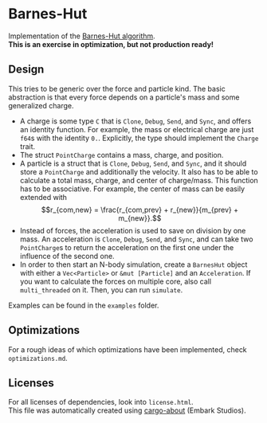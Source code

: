 # Barnes-Hut

Implementation of the [Barnes-Hut algorithm](https://en.wikipedia.org/wiki/Barnes%E2%80%93Hut_simulation).\
**This is an exercise in optimization, but not production ready!**

## Design
This tries to be generic over the force and particle kind. The basic abstraction is that every force depends on a particle's mass and some generalized charge.

- A charge is some type `C` that is `Clone`, `Debug`, `Send`, and `Sync`, and offers an identity function. For example, the mass or electrical charge are just `f64`s with the identity `0.`. Explicitly, the type should implement the `Charge` trait.
- The struct `PointCharge` contains a mass, charge, and position.
- A particle is a struct that is `Clone`, `Debug`, `Send`, and `Sync`, and it should store a `PointCharge` and additionally the velocity. It also has to be able to calculate a total mass, charge, and center of charge/mass. This function has to be associative. For example, the center of mass can be easily extended with
$$r_{com,new} = \frac{r_{com,prev} + r_{new}}{m_{prev} + m_{new}}.$$
- Instead of forces, the acceleration is used to save on division by one mass. An acceleration is `Clone`, `Debug`, `Send`, and `Sync`, and can take two `PointCharge`s to return the acceleration on the first one under the influence of the second one.
- In order to then start an N-body simulation, create a `BarnesHut` object with either a `Vec<Particle>` or `&mut [Particle]` and an `Acceleration`. If you want to calculate the forces on multiple core, also call `multi_threaded` on it. Then, you can run `simulate`.

Examples can be found in the `examples` folder.

## Optimizations
For a rough ideas of which optimizations have been implemented, check `optimizations.md`.

## Licenses
For all licenses of dependencies, look into `license.html`.  
This file was automatically created using [cargo-about](https://github.com/EmbarkStudios/cargo-about) (Embark Studios).